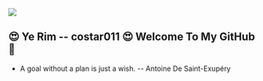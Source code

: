 <img src="https://capsule-render.vercel.app/api?type=slice&color=random&height=300&section=header&text=정예림바보&fontSize=90" />

## 😍 Ye Rim -- costar011 😍 Welcome To My GitHub 🌟
- A goal without a plan is just a wish. -- Antoine De Saint-Exupéry

